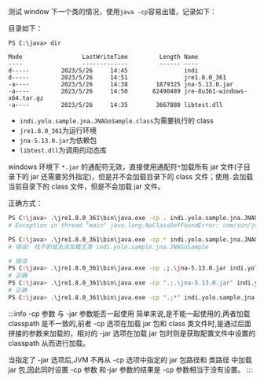 测试 window 下一个类的情况，使用`java -cp`容易出错，记录如下：

目录如下：

```log
PS C:\java> dir

Mode                 LastWriteTime         Length Name
----                 -------------         ------ ----
d-----         2023/5/26     14:45                indi
d-----         2023/5/26     14:51                jre1.8.0_361
-a----         2023/5/26     14:38        1879325 jna-5.13.0.jar
-a----         2023/5/26     14:50       82490489 jre-8u361-windows-x64.tar.gz
-a----         2023/5/26     14:35        3667880 libtest.dll
```

- `indi.yolo.sample.jna.JNAGoSample.class`为需要执行的 class
- `jre1.8.0_361`为运行环境
- `jna-5.13.0.jar`为依赖包
- `libtest.dll`为调用的动态库

windows 环境下 `*.jar` 的通配符无效，直接使用通配符`*`加载所有 jar 文件(子目录下的 jar 还需要另外指定)，但是并不会加载目录下的 class 文件；使用`.`会加载当前目录下的 class 文件，但是不会加载 jar 文件。

正确方式：

```bash
PS C:\java> .\jre1.8.0_361\bin\java.exe -cp . indi.yolo.sample.jna.JNAGoSample
# Exception in thread "main" java.lang.NoClassDefFoundError: com/sun/jna/Library

PS C:\java> .\jre1.8.0_361\bin\java.exe -cp * indi.yolo.sample.jna.JNAGoSample
# 错误: 找不到或无法加载主类 indi.yolo.sample.jna.JNAGoSample

# 错误
PS C:\java> .\jre1.8.0_361\bin\java.exe -cp .;.\jna-5.13.0.jar indi.yolo.sample.jna.JNAGoSample
# 正确
PS C:\java> .\jre1.8.0_361\bin\java.exe -cp ".;.\jna-5.13.0.jar" indi.yolo.sample.jna.JNAGoSample
# 正确
PS C:\java> .\jre1.8.0_361\bin\java.exe -cp ".;*" indi.yolo.sample.jna.JNAGoSample

```

:::info -cp 参数 与 -jar 参数能否一起使用
简单来说,是不能一起使用的,两者加载 classpath 是不一致的,前者 -cp 选项在加载 jar 包和 class 类文件时,是通过后面拼接的参数来加载的，相对的 -jar 选项在加载 jar 包时则是获取配置文件中设置的 classpath 从而进行加载。

当指定了 -jar 选项后,JVM 不再从 -cp 选项中指定的 jar 包路径和 类路径 中加载 jar 包,因此同时设置 -cp 参数 和-jar 参数的结果是 -cp 参数相当于没有设置。
:::
